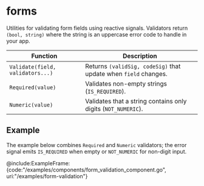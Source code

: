 # forms

Utilities for validating form fields using reactive signals. Validators return
`(bool, string)` where the string is an uppercase error code to handle in your
app.

| Function | Description |
| --- | --- |
| `Validate(field, validators...)` | Returns `(validSig, codeSig)` that update when `field` changes. |
| `Required(value)` | Validates non-empty strings (`IS_REQUIRED`). |
| `Numeric(value)` | Validates that a string contains only digits (`NOT_NUMERIC`). |

## Example

The example below combines `Required` and `Numeric` validators; the error signal
emits `IS_REQUIRED` when empty or `NOT_NUMERIC` for non-digit input.

@include:ExampleFrame:{code:"/examples/components/form_validation_component.go", uri:"/examples/form-validation"}
